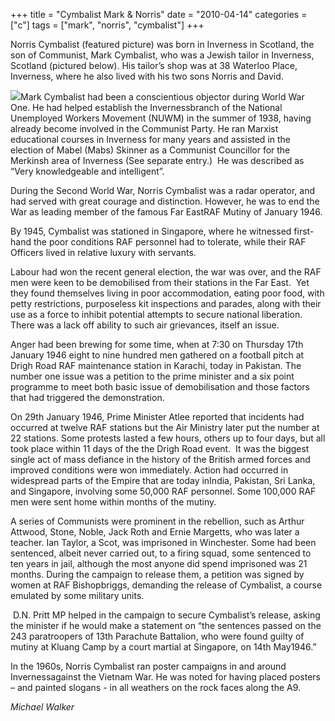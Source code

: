 +++
title = "Cymbalist Mark & Norris"
date = "2010-04-14"
categories = ["c"]
tags = ["mark", "norris", "cymbalist"]
+++

Norris Cymbalist (featured picture) was born in Inverness in Scotland, the son of Communist, Mark Cymbalist, who was a Jewish tailor in Inverness, Scotland (pictured below). His tailor’s shop was at 38 Waterloo Place, Inverness, where he also lived with his two sons Norris and David.

![](https://grahamstevenson.me.uk/wp-content/uploads/2010/04/C0C3DEE3-B8BD-4526-BF10-0DE8C676C0FC-187x300.jpeg)Mark Cymbalist had been a conscientious objector during World War One. He had helped establish the Invernessbranch of the National Unemployed Workers Movement (NUWM) in the summer of 1938, having already become involved in the Communist Party. He ran Marxist educational courses in Inverness for many years and assisted in the election of Mabel (Mabs) Skinner as a Communist Councillor for the Merkinsh area of Inverness (See separate entry.)  He was described as “Very knowledgeable and intelligent”.

During the Second World War, Norris Cymbalist was a radar operator, and had served with great courage and distinction. However, he was to end the War as leading member of the famous Far EastRAF Mutiny of January 1946.

By 1945, Cymbalist was stationed in Singapore, where he witnessed first-hand the poor conditions RAF personnel had to tolerate, while their RAF Officers lived in relative luxury with servants.

Labour had won the recent general election, the war was over, and the RAF men were keen to be demobilised from their stations in the Far East.  Yet they found themselves living in poor accommodation, eating poor food, with petty restrictions, purposeless kit inspections and parades, along with their use as a force to inhibit potential attempts to secure national liberation. There was a lack off ability to such air grievances, itself an issue.

Anger had been brewing for some time, when at 7:30 on Thursday 17th January 1946 eight to nine hundred men gathered on a football pitch at Drigh Road RAF maintenance station in Karachi, today in Pakistan. The number one issue was a petition to the prime minister and a six point programme to meet both basic issue of demobilisation and those factors that had triggered the demonstration.

On 29th January 1946, Prime Minister Atlee reported that incidents had occurred at twelve RAF stations but the Air Ministry later put the number at 22 stations. Some protests lasted a few hours, others up to four days, but all took place within 11 days of the the Drigh Road event.  It was the biggest single act of mass defiance in the history of the British armed forces and improved conditions were won immediately. Action had occurred in widespread parts of the Empire that are today inIndia, Pakistan, Sri Lanka, and Singapore, involving some 50,000 RAF personnel. Some 100,000 RAF men were sent home within months of the mutiny.

A series of Communists were prominent in the rebellion, such as Arthur Attwood, Stone, Noble, Jack Roth and Ernie Margetts, who was later a teacher. Ian Taylor, a Scot, was imprisoned in Winchester. Some had been sentenced, albeit never carried out, to a firing squad, some sentenced to ten years in jail, although the most anyone did spend imprisoned was 21 months. During the campaign to release them, a petition was signed by women at RAF Bishopbriggs, demanding the release of Cymbalist, a course emulated by some military units.

 D.N. Pritt MP helped in the campaign to secure Cymbalist’s release, asking the minister if he would make a statement on “the sentences passed on the 243 paratroopers of 13th Parachute Battalion, who were found guilty of mutiny at Kluang Camp by a court martial at Singapore, on 14th May1946.”

In the 1960s, Norris Cymbalist ran poster campaigns in and around Invernessagainst the Vietnam War. He was noted for having placed posters – and painted slogans - in all weathers on the rock faces along the A9.

_Michael Walker_
